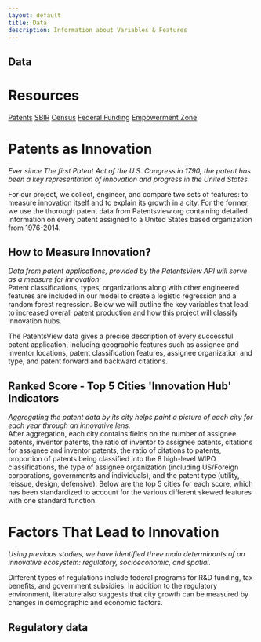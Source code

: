 ```yaml
---
layout: default
title: Data
description: Information about Variables & Features
---
```

## Data
<style>
.column {
  float: left;
  width: 33%;
  padding: 5px;
}

.row::after {
  content: "";
  clear: both;
  display: table;

</style>

# Resources
<a href="https://github.com/rohuniyer/a_story_of_cities_and_patents">Patents</a>
<a href="https://github.com/rohuniyer/a_story_of_cities_and_patents">SBIR</a>
<a href="https://github.com/rohuniyer/a_story_of_cities_and_patents">Census</a>
<a href="https://github.com/rohuniyer/a_story_of_cities_and_patents">Federal Funding</a>
<a href="https://github.com/rohuniyer/a_story_of_cities_and_patents">Empowerment Zone</a>

# Patents as Innovation

<i>Ever since The first Patent Act of the U.S. Congress in 1790, the patent has been a key representation of innovation and progress in the United States.</i>

<p>For our project, we collect, engineer, and compare two sets of features: to measure innovation itself and to explain its growth in a city. For the former, we use the thorough patent data from Patentsview.org containing detailed information on every patent assigned to a United States based organization from 1976-2014.</p>

## How to Measure Innovation?
<p><i>Data from patent applications, provided by the PatentsView API will serve as a measure for innovation:</i>

<br>
Patent classifications, types, organizations along with other engineered features are included in our model to create a logistic regression and a random forest regression. Below we will outline the key variables that lead to increased overall patent production and how this project will classify innovation hubs.

The PatentsView data gives a precise description of every successful patent application, including geographic features such as assignee and inventor locations, patent classification features, assignee organization and type, and patent forward and backward citations.</p>

## Ranked Score - Top 5 Cities 'Innovation Hub' Indicators

<p><i>Aggregating the patent data by its city helps paint a picture of each city for each year through an innovative lens.</i>

<br>
 After aggregation, each city contains fields on the number of assignee patents, inventor patents, the ratio of inventor to assignee patents, citations for assignee and inventor patents, the ratio of citations to patents, proportion of patents being classified into the 8 high-level WIPO classifications, the type of assignee organization (including US/Foreign corporations, governments and individuals), and the patent type (utility, reissue, design, defensive). Below are the top 5 cities for each score, which has been standardized to account for the various different skewed features with one standard function.</p>


# Factors That Lead to Innovation

_Using previous studies, we have identified three main determinants of an innovative ecosystem: regulatory, socioeconomic, and spatial._

<p>Different types of regulations include federal programs for R&D funding, tax benefits, and government subsidies. In addition to the regulatory environment, literature also suggests that city growth can be measured by changes in demographic and economic factors.</p>

## Regulatory data
